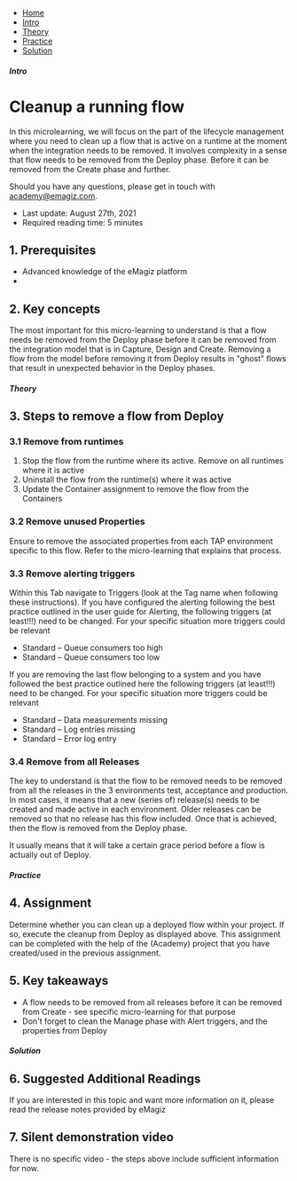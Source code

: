 <div class="ez-academy">
    <div class="ez-academy__body">
        <main class="micro-learning">
        <ul class="doc-nav">
            <li class="doc-nav__item"><a href="../../docs/microlearning/advanced-lifecycle-management-index" class="doc-nav__link">Home</a></li>
            <li class="doc-nav__item"><a href="#intro" class="doc-nav__link">Intro</a></li>
            <li class="doc-nav__item"><a href="#theory" class="doc-nav__link">Theory</a></li>
            <li class="doc-nav__item"><a href="#practice" class="doc-nav__link">Practice</a></li>
            <li class="doc-nav__item"><a href="#solution" class="doc-nav__link">Solution</a></li>
        </ul>
<div class="doc">

##### Intro

# Cleanup a running flow 
 
In this microlearning, we will focus on the part of the lifecycle management where you need to clean up a flow that is active on a runtime at the moment when the integration needs to be removed. It involves complexity in a sense that flow needs to be removed from the Deploy phase. Before it can be removed from the Create phase and further.

Should you have any questions, please get in touch with academy@emagiz.com.

- Last update: August 27th, 2021
- Required reading time: 5 minutes

## 1. Prerequisites
- Advanced knowledge of the eMagiz platform
-

## 2. Key concepts
The most important for this micro-learning to understand is that a flow needs be removed from the Deploy phase before it can be removed from the integration model that is in Capture, Design and Create. Removing a flow from the model before removing it from Deploy results in "ghost" flows that result in unexpected behavior in the Deploy phases.

##### Theory
  
## 3. Steps to remove a flow from Deploy


### 3.1 Remove from runtimes

1. Stop the flow from the runtime where its active. Remove on all runtimes where it is active
2. Uninstall the flow from the runtime(s) where it was active
3. Update the Container assignment to remove the flow from the Containers

### 3.2 Remove unused Properties
Ensure to remove the associated properties from each TAP environment specific to this flow. Refer to the micro-learning that explains that process.

### 3.3 Remove alerting triggers

Within this Tab navigate to Triggers (look at the Tag name when following these instructions). If you have configured the alerting following the best practice outlined in the user guide for Alerting, the following triggers (at least!!!) need to be changed. For your specific situation more triggers could be relevant
- Standard – Queue consumers too high
- Standard – Queue consumers too low

If you are removing the last flow belonging to a system and you have followed the best practice outlined here the following triggers (at least!!!) need to be changed. For your specific situation more triggers could be relevant

- Standard – Data measurements missing
- Standard – Log entries missing
- Standard – Error log entry

### 3.4 Remove from all Releases
The key to understand is that the flow to be removed needs to be removed from all the releases in the 3 environments test, acceptance and production. In most cases, it means that a new (series of) release(s) needs to be created and made active in each environment. Older releases can be removed so that no release has this flow included. Once that is achieved, then the flow is removed from the Deploy phase. 

It usually means that it will take a certain grace period before a flow is actually out of Deploy.


##### Practice

## 4. Assignment

Determine whether you can clean up a deployed flow within your project. If so, execute the cleanup from Deploy as displayed above. This assignment can be completed with the help of the (Academy) project that you have created/used in the previous assignment.

## 5. Key takeaways

- A flow needs to be removed from all releases before it can be removed from Create - see specific micro-learning for that purpose
- Don't forget to clean the Manage phase with Alert triggers, and the properties from Deploy

##### Solution

## 6. Suggested Additional Readings

If you are interested in this topic and want more information on it, please read the release notes provided by eMagiz

## 7. Silent demonstration video

There is no specific video - the steps above include sufficient information for now.

</div>
</main>
</div>
</div>